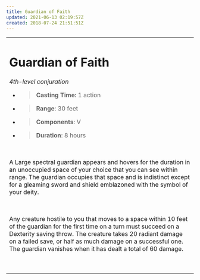 ```yaml
---
title: Guardian of Faith
updated: 2021-06-13 02:19:57Z
created: 2018-07-24 21:51:51Z
---
```


<table><tbody><tr class="odd"><td><h1 id="guardian-of-faith"><strong>Guardian of Faith</strong></h1><p><em>4th-level conjuration</em></p><ul><li><blockquote><p><strong>Casting Time:</strong> 1 action</p></blockquote></li><li><blockquote><p><strong>Range</strong>: 30 feet</p></blockquote></li><li><blockquote><p><strong>Components</strong>: V</p></blockquote></li><li><blockquote><p><strong>Duration</strong>: 8 hours</p></blockquote></li></ul><p> </p><p>A Large spectral guardian appears and hovers for the duration in an unoccupied space of your choice that you can see within range. The guardian occupies that space and is indistinct except for a gleaming sword and shield emblazoned with the symbol of your deity.</p><p> </p><p>Any creature hostile to you that moves to a space within 10 feet of the guardian for the first time on a turn must succeed on a Dexterity saving throw. The creature takes 20 radiant damage on a failed save, or half as much damage on a successful one. The guardian vanishes when it has dealt a total of 60 damage.</p><p> </p></td></tr></tbody></table>